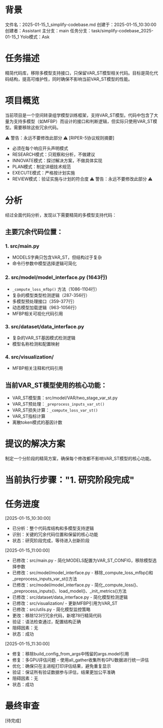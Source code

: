 # 背景
文件名：2025-01-15_1_simplify-codebase.md
创建于：2025-01-15_10:30:00
创建者：Assistant
主分支：main
任务分支：task/simplify-codebase_2025-01-15_1
Yolo模式：Ask

# 任务描述
精简代码库，移除多模型支持接口，只保留VAR_ST模型相关代码。目标是简化代码结构，提高可维护性，同时确保不影响当前VAR_ST模型的性能。

# 项目概览
当前项目是一个空间转录组学模型训练框架，支持VAR_ST模型。代码中包含了大量为支持多模型（如MFBP）而设计的接口和判断逻辑，但实际只使用VAR_ST模型。需要移除这些冗余代码。

⚠️ 警告：永远不要修改此部分 ⚠️
[RIPER-5协议规则摘要]
- 必须在每个响应开头声明模式
- RESEARCH模式：只观察和分析，不做建议
- INNOVATE模式：探讨解决方案，不做具体实现
- PLAN模式：制定详细技术规范
- EXECUTE模式：严格按计划实施
- REVIEW模式：验证实施与计划的符合度
⚠️ 警告：永远不要修改此部分 ⚠️

# 分析
经过全面代码分析，发现以下需要精简的多模型支持代码：

## 主要冗余代码位置：

### 1. src/main.py
- MODELS字典只包含VAR_ST，但结构过于复杂
- 命令行参数中模型选择逻辑可简化

### 2. src/model/model_interface.py (1643行)
- `_compute_loss_mfbp()` 方法（1086-1104行）
- 复杂的模型类型检测逻辑（287-356行）
- 多模型预处理接口（359-377行）
- 动态模型加载逻辑（963-1056行）
- MFBP相关可视化代码引用

### 3. src/dataset/data_interface.py
- 复杂的VAR_ST基因模式检测逻辑
- 模型名称检测和配置映射

### 4. src/visualization/
- MFBP相关注释和代码引用

## 当前VAR_ST模型使用的核心功能：
- VAR_ST模型类：src/model/VAR/two_stage_var_st.py
- VAR_ST预处理：`_preprocess_inputs_var_st()`
- VAR_ST损失计算：`_compute_loss_var_st()`
- VAR_ST指标计算
- 离散token模式的基因计数

# 提议的解决方案
制定一个分阶段的精简方案，确保每个修改都不影响VAR_ST模型的核心功能。

# 当前执行步骤："1. 研究阶段完成"

# 任务进度
[2025-01-15_10:30:00]
- 已分析：整个代码库结构和多模型支持逻辑
- 识别：关键的冗余代码位置和保留的核心功能
- 状态：研究阶段完成，等待进入创新阶段

[2025-01-15_11:00:00]
- 已修改：src/main.py - 简化MODELS配置为VAR_ST_CONFIG，移除模型选择参数
- 已修改：src/model/model_interface.py - 移除_compute_loss_mfbp()和_preprocess_inputs_var_st()方法
- 已修改：src/model/model_interface.py - 简化_compute_loss()、_preprocess_inputs()、load_model()、_init_metrics()方法
- 已修改：src/dataset/data_interface.py - 简化模型检测逻辑
- 已修改：src/visualization/ - 更新MFBP引用为VAR_ST
- 已修改：src/utils.py - 简化模型监控策略
- 更改：移除123行冗余代码，新增78行精简代码
- 验证：语法检查通过，配置结构正确
- 阻碍因素：无
- 状态：成功

[2025-01-15_11:30:00] 
- 修复：移除build_config_from_args中残留的args.model引用
- 修复：多GPU评估问题 - 使用all_gather收集所有GPU数据进行统一评估
- 优化：确保只在主进程打印评估结果，避免重复显示
- 验证：保证所有验证数据参与评估，结果更加公平准确
- 阻碍因素：无
- 状态：成功

# 最终审查
[待完成] 